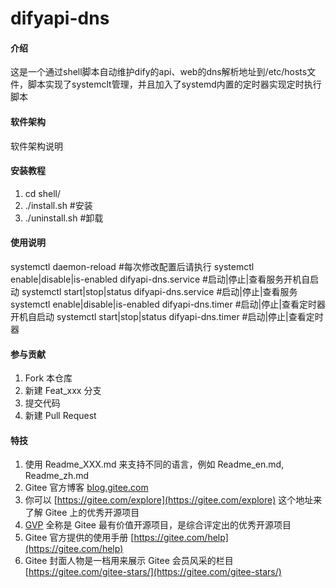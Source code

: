 # difyapi-dns

#### 介绍
这是一个通过shell脚本自动维护dify的api、web的dns解析地址到/etc/hosts文件，脚本实现了systemclt管理，并且加入了systemd内置的定时器实现定时执行脚本

#### 软件架构
软件架构说明


#### 安装教程

1.  cd shell/
2.  ./install.sh     #安装
3.  ./uninstall.sh   #卸载

#### 使用说明

systemctl daemon-reload #每次修改配置后请执行
systemctl enable|disable|is-enabled difyapi-dns.service #启动|停止|查看服务开机自启动
systemctl start|stop|status difyapi-dns.service #启动|停止|查看服务
systemctl enable|disable|is-enabled difyapi-dns.timer #启动|停止|查看定时器开机自启动
systemctl start|stop|status difyapi-dns.timer #启动|停止|查看定时器

#### 参与贡献

1.  Fork 本仓库
2.  新建 Feat_xxx 分支
3.  提交代码
4.  新建 Pull Request


#### 特技

1.  使用 Readme\_XXX.md 来支持不同的语言，例如 Readme\_en.md, Readme\_zh.md
2.  Gitee 官方博客 [blog.gitee.com](https://blog.gitee.com)
3.  你可以 [https://gitee.com/explore](https://gitee.com/explore) 这个地址来了解 Gitee 上的优秀开源项目
4.  [GVP](https://gitee.com/gvp) 全称是 Gitee 最有价值开源项目，是综合评定出的优秀开源项目
5.  Gitee 官方提供的使用手册 [https://gitee.com/help](https://gitee.com/help)
6.  Gitee 封面人物是一档用来展示 Gitee 会员风采的栏目 [https://gitee.com/gitee-stars/](https://gitee.com/gitee-stars/)
